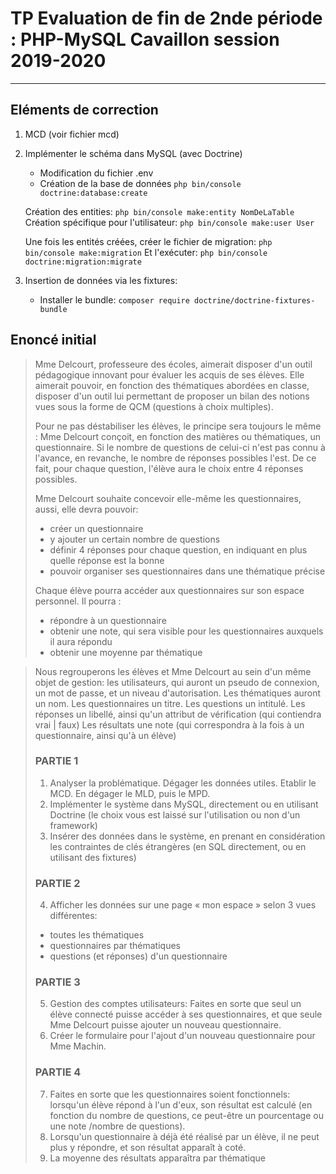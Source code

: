 # TP Evaluation de fin de 2nde période : PHP-MySQL Cavaillon session 2019-2020

------------------------------------------------

## Eléments de correction

1. MCD (voir fichier mcd)
2. Implémenter le schéma dans MySQL (avec Doctrine)
    - Modification du fichier .env
    - Création de la base de données `php bin/console doctrine:database:create`

    Création des entities: `php bin/console make:entity NomDeLaTable`
    Création spécifique pour l'utilisateur: `php bin/console make:user User`

    Une fois les entités créées, créer le fichier de migration: `php bin/console make:migration`
    Et l'exécuter: `php bin/console doctrine:migration:migrate`
3. Insertion de données via les fixtures: 
    - Installer le bundle: `composer require doctrine/doctrine-fixtures-bundle`

## Enoncé initial

>Mme Delcourt, professeure des écoles, aimerait disposer d'un outil pédagogique innovant pour évaluer les acquis de ses élèves. 
>Elle aimerait pouvoir, en fonction des thématiques abordées en classe, disposer d'un outil lui permettant de proposer un bilan des notions vues sous la forme de QCM (questions à choix multiples).
>
>Pour ne pas déstabiliser les élèves, le principe sera toujours le même : Mme Delcourt conçoit, en fonction des matières ou thématiques, un questionnaire. 
>Si le nombre de questions de celui-ci n'est pas connu à l'avance, en revanche, le nombre de réponses possibles l'est.
>De ce fait, pour chaque question, l'élève aura le choix entre 4 réponses possibles.
>
>Mme Delcourt souhaite concevoir elle-même les questionnaires, aussi, elle devra pouvoir:
> - créer un questionnaire
> - y ajouter un certain nombre de questions
> - définir 4 réponses pour chaque question, en indiquant en plus quelle réponse est la bonne
> - pouvoir organiser ses questionnaires dans une thématique précise
>
>Chaque élève pourra accéder aux questionnaires sur son espace personnel.
>Il pourra : 
> - répondre à un questionnaire
> - obtenir une note, qui sera visible pour les questionnaires auxquels il aura répondu
> - obtenir une moyenne par thématique 

>Nous regrouperons les élèves et Mme Delcourt au sein d'un même objet de gestion: les utilisateurs, qui auront un pseudo de connexion, un mot de passe, et un niveau d'autorisation.
>Les thématiques auront un nom.
>Les questionnaires un titre.
>Les questions un intitulé.
>Les réponses un libellé, ainsi qu'un attribut de vérification (qui contiendra vrai | faux)
>Les résultats une note (qui correspondra à la fois à un questionnaire, ainsi qu'à un élève)
>
>### PARTIE 1
>1. Analyser la problématique. Dégager les données utiles. Etablir le MCD. En dégager le MLD, puis le MPD.
>2. Implémenter le système dans MySQL, directement ou en utilisant Doctrine (le choix vous est laissé sur l'utilisation ou non d'un framework)
>3. Insérer des données dans le système, en prenant en considération les contraintes de clés étrangères (en SQL directement, ou en utilisant des fixtures)
>
>### PARTIE 2
>4. Afficher les données sur une page « mon espace » selon 3 vues différentes: 
>- toutes les thématiques 
>- questionnaires par thématiques
>- questions (et réponses) d'un questionnaire 
>
>### PARTIE 3
>5. Gestion des comptes utilisateurs: Faites en sorte que seul un élève connecté puisse accéder à ses questionnaires, et que seule Mme Delcourt puisse ajouter un nouveau questionnaire.
>6. Créer le formulaire pour l'ajout d'un nouveau questionnaire pour Mme Machin.
>
>### PARTIE 4
>7. Faites en sorte que les questionnaires soient fonctionnels: lorsqu'un élève répond à l'un d'eux, son résultat est calculé (en fonction du nombre de questions, ce peut-être un pourcentage ou une note /nombre de questions).
>8. Lorsqu'un questionnaire à déjà été réalisé par un élève, il ne peut plus y répondre, et son résultat apparaît à coté.
>9. La moyenne des résultats apparaîtra par thématique 